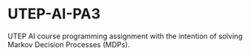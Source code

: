 # UTEP-AI-PA3
UTEP AI course programming assignment with the intention of solving Markov Decision Processes (MDPs).
